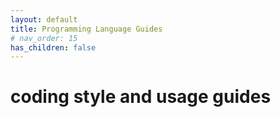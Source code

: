 ```yaml
---
layout: default
title: Programming Language Guides
# nav_order: 15
has_children: false
---
```


# coding style and usage guides
